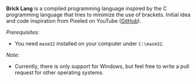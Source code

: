 **Brick Lang** is a compiled programming language inspired by the C programming language that tries to minimize the use of brackets. Initial idea and code inspiration from Pixeled on YouTube ([GitHub](https://github.com/orosmatthew/hydrogen-cpp)). 

*Prerequisites:* 
- You need `masm32` installed on your computer under `C:\masm32`.

*Note:* 
- Currently, there is only support for Windows, but feel free to write a pull request for other operating systems.
